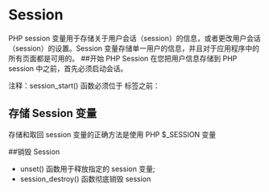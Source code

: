 # Session

PHP session 变量用于存储关于用户会话（session）的信息，或者更改用户会话（session）的设置。Session 变量存储单一用户的信息，并且对于应用程序中的所有页面都是可用的。
##开始 PHP Session
在您把用户信息存储到 PHP session 中之前，首先必须启动会话。

注释：session_start() 函数必须位于 <html> 标签之前：

## 存储 Session 变量
存储和取回 session 变量的正确方法是使用 PHP $_SESSION 变量

##销毁 Session

+ unset() 函数用于释放指定的 session 变量;
+  session_destroy() 函数彻底销毁 session